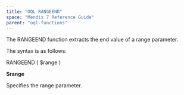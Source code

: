 ```yaml
---
title: "OQL RANGEEND"
space: "Mendix 7 Reference Guide"
parent: "oql-functions"
---
```



The RANGEEND function extracts the end value of a range parameter.

The syntax is as follows:

RANGEEND ( $range )

**$range**

Specifies the range parameter.
